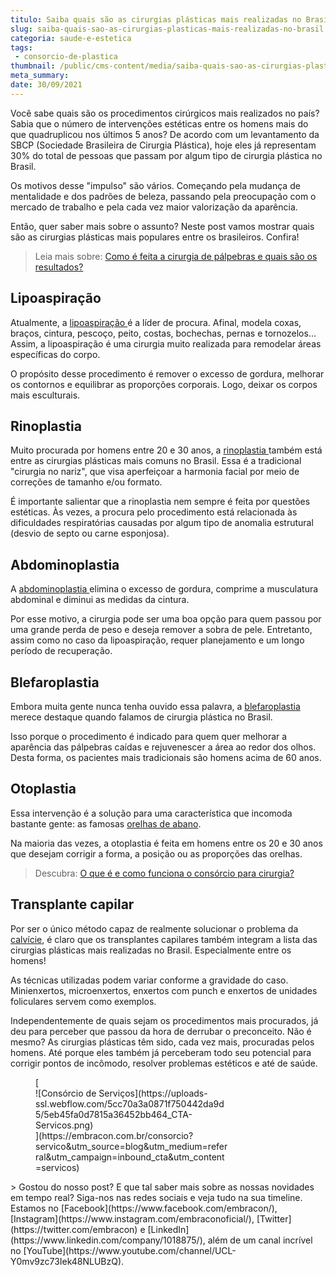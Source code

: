 ```yaml
---
titulo: Saiba quais são as cirurgias plásticas mais realizadas no Brasil
slug: saiba-quais-sao-as-cirurgias-plasticas-mais-realizadas-no-brasil
categoria: saude-e-estetica
tags:
 - consorcio-de-plastica
thumbnail: /public/cms-content/media/saiba-quais-sao-as-cirurgias-plasticas-mais-realizadas-no-brasil.jpg
meta_summary: 
date: 30/09/2021
---
```

Você sabe quais são os procedimentos cirúrgicos mais realizados no país? Sabia que o número de intervenções estéticas entre os homens mais do que quadruplicou nos últimos 5 anos? De acordo com um levantamento da SBCP (Sociedade Brasileira de Cirurgia Plástica), hoje eles já representam 30% do total de pessoas que passam por algum tipo de cirurgia plástica no Brasil.

Os motivos desse "impulso" são vários. Começando pela mudança de mentalidade e dos padrões de beleza, passando pela preocupação com o mercado de trabalho e pela cada vez maior valorização da aparência.

Então, quer saber mais sobre o assunto? Neste post vamos mostrar quais são as cirurgias plásticas mais populares entre os brasileiros. Confira!

> Leia mais sobre: [Como é feita a cirurgia de pálpebras e quais são os resultados?](https://www.embracon.com.br/blog/como-e-feita-a-cirurgia-de-palpebras-e-quais-sao-os-resultados)

Lipoaspiração
-------------

Atualmente, a [lipoaspiração ](https://www.embracon.com.br/blog/4-perguntas-e-respostas-sobre-a-lipoaspiracao)é a líder de procura. Afinal, modela coxas, braços, cintura, pescoço, peito, costas, bochechas, pernas e tornozelos… Assim, a lipoaspiração é uma cirurgia muito realizada para remodelar áreas específicas do corpo.

O propósito desse procedimento é remover o excesso de gordura, melhorar os contornos e equilibrar as proporções corporais. Logo, deixar os corpos mais esculturais.

Rinoplastia
-----------

Muito procurada por homens entre 20 e 30 anos, a [rinoplastia ](https://www.embracon.com.br/blog/6-coisas-sobre-a-rinoplastia)também está entre as cirurgias plásticas mais comuns no Brasil. Essa é a tradicional "cirurgia no nariz", que visa aperfeiçoar a harmonia facial por meio de correções de tamanho e/ou formato.

É importante salientar que a rinoplastia nem sempre é feita por questões estéticas. Às vezes, a procura pelo procedimento está relacionada às dificuldades respiratórias causadas por algum tipo de anomalia estrutural (desvio de septo ou carne esponjosa).

Abdominoplastia
---------------

A [abdominoplastia ](https://www.embracon.com.br/blog/o-que-saber-antes-de-fazer-uma-abdominoplastia)elimina o excesso de gordura, comprime a musculatura abdominal e diminui as medidas da cintura.

Por esse motivo, a cirurgia pode ser uma boa opção para quem passou por uma grande perda de peso e deseja remover a sobra de pele. Entretanto, assim como no caso da lipoaspiração, requer planejamento e um longo período de recuperação.

Blefaroplastia
--------------

Embora muita gente nunca tenha ouvido essa palavra, a [blefaroplastia ](https://www.embracon.com.br/blog/como-e-feita-a-cirurgia-de-palpebras-e-quais-sao-os-resultados)merece destaque quando falamos de cirurgia plástica no Brasil.

Isso porque o procedimento é indicado para quem quer melhorar a aparência das pálpebras caídas e rejuvenescer a área ao redor dos olhos. Desta forma, os pacientes mais tradicionais são homens acima de 60 anos.

Otoplastia
----------

Essa intervenção é a solução para uma característica que incomoda bastante gente: as famosas [orelhas de abano](https://www.embracon.com.br/blog/cirurgia-na-orelha-tire-todas-as-suas-duvidas).

Na maioria das vezes, a otoplastia é feita em homens entre os 20 e 30 anos que desejam corrigir a forma, a posição ou as proporções das orelhas.

> Descubra: [O que é e como funciona o consórcio para cirurgia?](https://www.embracon.com.br/blog/o-que-e-e-como-funciona-o-consorcio-para-cirurgia)

Transplante capilar
-------------------

Por ser o único método capaz de realmente solucionar o problema da [calvície](https://www.embracon.com.br/blog/quais-sao-os-tratamentos-para-calvicie-disponiveis-no-mercado), é claro que os transplantes capilares também integram a lista das cirurgias plásticas mais realizadas no Brasil. Especialmente entre os homens!

As técnicas utilizadas podem variar conforme a gravidade do caso. Minienxertos, microenxertos, enxertos com punch e enxertos de unidades foliculares servem como exemplos.

Independentemente de quais sejam os procedimentos mais procurados, já deu para perceber que passou da hora de derrubar o preconceito. Não é mesmo? As cirurgias plásticas têm sido, cada vez mais, procuradas pelos homens. Até porque eles também já perceberam todo seu potencial para corrigir pontos de incômodo, resolver problemas estéticos e até de saúde.

<figure class="w-richtext-figure-type-image w-richtext-align-center" style="max-width:310px">[<div>![Consórcio de Serviços](https://uploads-ssl.webflow.com/5cc70a3a0871f750442da9d5/5eb45fa0d7815a36452bb464_CTA-Servicos.png)</div>](https://embracon.com.br/consorcio?servico&utm_source=blog&utm_medium=referral&utm_campaign=inbound_cta&utm_content=servicos)</figure>> Gostou do nosso post? E que tal saber mais sobre as nossas novidades em tempo real? Siga-nos nas redes sociais e veja tudo na sua timeline. Estamos no [Facebook](https://www.facebook.com/embracon/), [Instagram](https://www.instagram.com/embraconoficial/), [Twitter](https://twitter.com/embracon) e [LinkedIn](https://www.linkedin.com/company/1018875/), além de um canal incrível no [YouTube](https://www.youtube.com/channel/UCL-Y0mv9zc73Iek48NLUBzQ).
